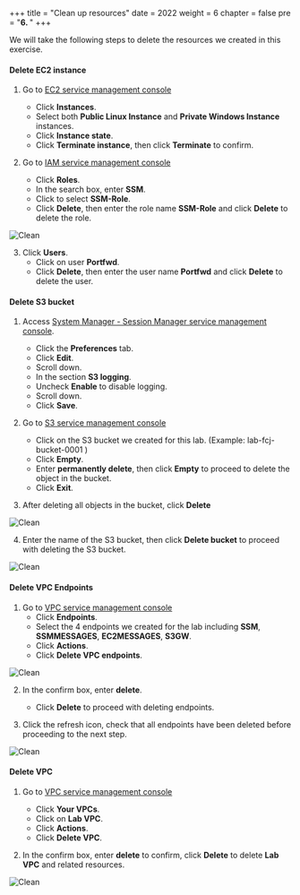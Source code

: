 +++
title = "Clean up resources"
date = 2022
weight = 6
chapter = false
pre = "<b>6. </b>"
+++

We will take the following steps to delete the resources we created in this exercise.

#### Delete EC2 instance

1. Go to [EC2 service management console](https://console.aws.amazon.com/ec2/v2/home)
   + Click **Instances**.
   + Select both **Public Linux Instance** and **Private Windows Instance** instances.
   + Click **Instance state**.
   + Click **Terminate instance**, then click **Terminate** to confirm.

2. Go to [IAM service management console](https://console.aws.amazon.com/iamv2/home#/home)
   + Click **Roles**.
   + In the search box, enter **SSM**.
   + Click to select **SSM-Role**.
   + Click **Delete**, then enter the role name **SSM-Role** and click **Delete** to delete the role.

![Clean](/images/6.clean/001-clean.png)

3. Click **Users**.
   + Click on user **Portfwd**.
   + Click **Delete**, then enter the user name **Portfwd** and click **Delete** to delete the user.

#### Delete S3 bucket

1. Access [System Manager - Session Manager service management console](https://console.aws.amazon.com/systems-manager/session-manager).
   + Click the **Preferences** tab.
   + Click **Edit**.
   + Scroll down.
   + In the section **S3 logging**.
   + Uncheck **Enable** to disable logging.
   + Scroll down.
   + Click **Save**.

2. Go to [S3 service management console](https://s3.console.aws.amazon.com/s3/home)
   + Click on the S3 bucket we created for this lab. (Example: lab-fcj-bucket-0001 )
   + Click **Empty**.
   + Enter **permanently delete**, then click **Empty** to proceed to delete the object in the bucket.
   + Click **Exit**.

3. After deleting all objects in the bucket, click **Delete**

![Clean](/images/6.clean/002-clean.png)

4. Enter the name of the S3 bucket, then click **Delete bucket** to proceed with deleting the S3 bucket.

![Clean](/images/6.clean/003-clean.png)

#### Delete VPC Endpoints

1. Go to [VPC service management console](https://console.aws.amazon.com/vpc/home)
   + Click **Endpoints**.
   + Select the 4 endpoints we created for the lab including **SSM**, **SSMMESSAGES**, **EC2MESSAGES**, **S3GW**.
   + Click **Actions**.
   + Click **Delete VPC endpoints**.

![Clean](/images/6.clean/004-clean.png)

2. In the confirm box, enter **delete**.
   + Click **Delete** to proceed with deleting endpoints.

3. Click the refresh icon, check that all endpoints have been deleted before proceeding to the next step.

![Clean](/images/6.clean/005-clean.png)

#### Delete VPC

1. Go to [VPC service management console](https://console.aws.amazon.com/vpc/home)
   + Click **Your VPCs**.
   + Click on **Lab VPC**.
   + Click **Actions**.
   + Click **Delete VPC**.

2. In the confirm box, enter **delete** to confirm, click **Delete** to delete **Lab VPC** and related resources.

![Clean](/images/6.clean/006-clean.png)